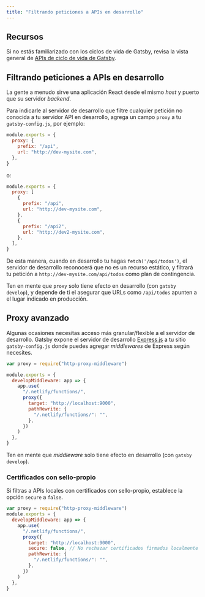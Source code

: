 ```yaml
---
title: "Filtrando peticiones a APIs en desarrollo"
---
```


## Recursos

Si no estás familiarizado con los ciclos de vida de Gatsby, revisa la vista general de [APIs de ciclo de vida de Gatsby](/docs/gatsby-lifecycle-apis/).

## Filtrando peticiones a APIs en desarrollo

La gente a menudo sirve una aplicación React desde el mismo _host_ y puerto que su servidor _backend_.

Para indicarle al servidor de desarrollo que filtre cualquier petición no conocida a tu servidor API en desarrollo, agrega un campo `proxy` a tu `gatsby-config.js`, por ejemplo:

```javascript:title=gatsby-config.js
module.exports = {
  proxy: {
    prefix: "/api",
    url: "http://dev-mysite.com",
  },
}
```

o:

```js:title=gatsby-config.js
module.exports = {
  proxy: [
    {
      prefix: "/api",
      url: "http://dev-mysite.com",
    },
    {
      prefix: "/api2",
      url: "http://dev2-mysite.com",
    },
  ],
}
```

De esta manera, cuando en desarrollo tu hagas `fetch('/api/todos')`, el servidor de desarrollo reconocerá que no es un recurso estático, y filtrará tu petición a `http://dev-mysite.com/api/todos` como plan de contingencia.

Ten en mente que `proxy` solo tiene efecto en desarrollo (con `gatsby develop`), y depende de ti el asegurar que URLs como `/api/todos` apunten a el lugar indicado en producción.

## Proxy avanzado

Algunas ocasiones necesitas acceso más granular/flexible a el servidor de desarrollo. Gatsby expone el servidor de desarrollo [Express.js](https://expressjs.com/) a tu sitio `gatsby-config.js` donde puedes agregar _middlewares_ de Express según necesites.

```javascript:title=gatsby-config.js
var proxy = require("http-proxy-middleware")

module.exports = {
  developMiddleware: app => {
    app.use(
      "/.netlify/functions/",
      proxy({
        target: "http://localhost:9000",
        pathRewrite: {
          "/.netlify/functions/": "",
        },
      })
    )
  },
}
```

Ten en mente que _middleware_ solo tiene efecto en desarrollo (con `gatsby develop`).

### Certificados con sello-propio

Si filtras a APIs locales con certificados con sello-propio, establece la opción `secure` a `false`.

```javascript:title=gatsby-config.js
var proxy = require("http-proxy-middleware")
module.exports = {
  developMiddleware: app => {
    app.use(
      "/.netlify/functions/",
      proxy({
        target: "http://localhost:9000",
        secure: false, // No rechazar certificados firmados localmente
        pathRewrite: {
          "/.netlify/functions/": "",
        },
      })
    )
  },
}
```
